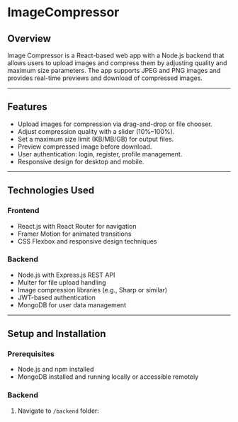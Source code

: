 # ImageCompressor

## Overview

Image Compressor is a React-based web app with a Node.js backend that allows users to upload images and compress them by adjusting quality and maximum size parameters. The app supports JPEG and PNG images and provides real-time previews and download of compressed images.

---

## Features

- Upload images for compression via drag-and-drop or file chooser.
- Adjust compression quality with a slider (10%–100%).
- Set a maximum size limit (KB/MB/GB) for output files.
- Preview compressed image before download.
- User authentication: login, register, profile management.
- Responsive design for desktop and mobile.

---

## Technologies Used

### Frontend

- React.js with React Router for navigation
- Framer Motion for animated transitions
- CSS Flexbox and responsive design techniques

### Backend

- Node.js with Express.js REST API
- Multer for file upload handling
- Image compression libraries (e.g., Sharp or similar)
- JWT-based authentication
- MongoDB for user data management

---

## Setup and Installation

### Prerequisites

- Node.js and npm installed
- MongoDB installed and running locally or accessible remotely

### Backend

1. Navigate to `/backend` folder:

